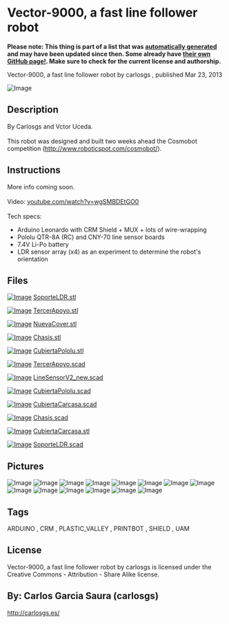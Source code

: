 Vector-9000, a fast line follower robot
===============
**Please note: This thing is part of a list that was [automatically generated](https://github.com/carlosgs/export-things) and may have been updated since then. Some already have [their own GitHub page!](https://github.com/carlosgs?tab=repositories). Make sure to check for the current license and authorship.**  

Vector-9000, a fast line follower robot  by carlosgs , published Mar 23, 2013

![Image](img/Vector-9000_front_display_large.jpg)

Description
--------
By Carlosgs and Vctor Uceda.<br />
<br />
This robot was designed and built two weeks ahead the Cosmobot competition (http://www.roboticspot.com/cosmobot/).<br />

Instructions
--------
More info coming soon.<br />
<br />
Video: <a href="http://www.youtube.com/watch?v=wgSMBDEtGO0" target="_blank" rel="nofollow">youtube.com/watch?v=wgSMBDEtGO0</a><br />
<br />
Tech specs:<br />
 - Arduino Leonardo with CRM Shield + MUX + lots of wire-wrapping<br />
 - Pololu QTR-8A (RC) and CNY-70 line sensor boards<br />
 - 7.4V Li-Po battery<br />
 - LDR sensor array (x4) as an experiment to determine the robot's orientation

Files
--------
[![Image](img/SoporteLDR_preview_tinycard.jpg)](SoporteLDR.stl)
 [ SoporteLDR.stl](SoporteLDR.stl)  

[![Image](img/TercerApoyo_preview_tinycard.jpg)](TercerApoyo.stl)
 [ TercerApoyo.stl](TercerApoyo.stl)  

[![Image](img/NuevaCover_preview_tinycard.jpg)](NuevaCover.stl)
 [ NuevaCover.stl](NuevaCover.stl)  

[![Image](img/Chasis_preview_tinycard.jpg)](Chasis.stl)
 [ Chasis.stl](Chasis.stl)  

[![Image](img/CubiertaPololu_preview_tinycard.jpg)](CubiertaPololu.stl)
 [ CubiertaPololu.stl](CubiertaPololu.stl)  

[![Image](img/Gears_preview_tinycard.jpg)](TercerApoyo.scad)
 [ TercerApoyo.scad](TercerApoyo.scad)  

[![Image](img/Gears_preview_tinycard.jpg)](LineSensorV2_new.scad)
 [ LineSensorV2_new.scad](LineSensorV2_new.scad)  

[![Image](img/Gears_preview_tinycard.jpg)](CubiertaPololu.scad)
 [ CubiertaPololu.scad](CubiertaPololu.scad)  

[![Image](img/Gears_preview_tinycard.jpg)](CubiertaCarcasa.scad)
 [ CubiertaCarcasa.scad](CubiertaCarcasa.scad)  

[![Image](img/Gears_preview_tinycard.jpg)](Chasis.scad)
 [ Chasis.scad](Chasis.scad)  

[![Image](img/CubiertaCarcasa_preview_tinycard.jpg)](CubiertaCarcasa.stl)
 [ CubiertaCarcasa.stl](CubiertaCarcasa.stl)  

[![Image](img/Gears_preview_tinycard.jpg)](SoporteLDR.scad)
 [ SoporteLDR.scad](SoporteLDR.scad)  



Pictures
--------
![Image](img/Vector-9000_bottom_display_large.jpg)
![Image](img/2013-02-26_22.16.50_display_large.jpg)
![Image](img/2013-02-26_22.17.25_display_large.jpg)
![Image](img/2013-02-27_16.29.50_display_large.jpg)
![Image](img/2013-03-03_20.50.18_display_large.jpg)
![Image](img/2013-02-26_20.56.52_display_large.jpg)
![Image](img/2013-02-26_20.07.10_display_large.jpg)
![Image](img/2013-02-26_18.14.16_display_large.jpg)
![Image](img/Chasis_display_large.jpg)
![Image](img/NuevaCover_display_large.jpg)
![Image](img/CubiertaCarcasa_display_large.jpg)
![Image](img/CubiertaPololu_display_large.jpg)
![Image](img/TercerApoyo_display_large.jpg)
![Image](img/SoporteLDR_display_large.jpg)


Tags
--------
ARDUINO , CRM , PLASTIC_VALLEY , PRINTBOT , SHIELD , UAM  

  

License
--------
Vector-9000, a fast line follower robot by carlosgs is licensed under the Creative Commons - Attribution - Share Alike license.  



By: Carlos Garcia Saura (carlosgs)
--------
<http://carlosgs.es/>